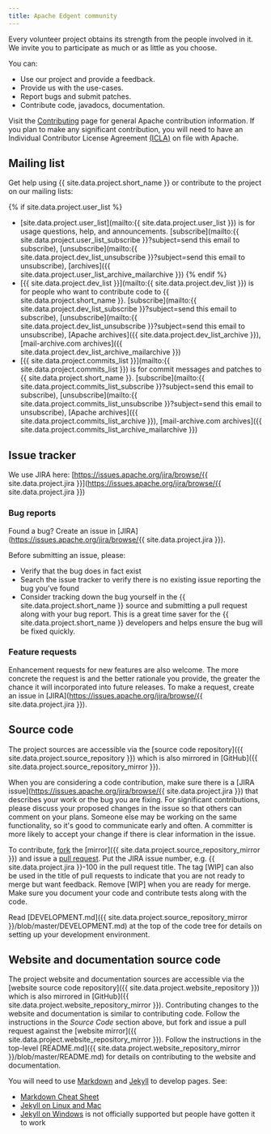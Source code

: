 ```yaml
---
title: Apache Edgent community
---
```

<!--
{% comment %}
Licensed to the Apache Software Foundation (ASF) under one or more
contributor license agreements.  See the NOTICE file distributed with
this work for additional information regarding copyright ownership.
The ASF licenses this file to you under the Apache License, Version 2.0
(the "License"); you may not use this file except in compliance with
the License.  You may obtain a copy of the License at

http://www.apache.org/licenses/LICENSE-2.0

Unless required by applicable law or agreed to in writing, software
distributed under the License is distributed on an "AS IS" BASIS,
WITHOUT WARRANTIES OR CONDITIONS OF ANY KIND, either express or implied.
See the License for the specific language governing permissions and
limitations under the License.
{% endcomment %}
-->

Every volunteer project obtains its strength from the people involved in it. We invite you to participate as much or as little as you choose.

You can:

* Use our project and provide a feedback.
* Provide us with the use-cases.
* Report bugs and submit patches.
* Contribute code, javadocs, documentation.

Visit the [Contributing](http://www.apache.org/foundation/getinvolved.html) page for general Apache contribution information. If you plan to make any significant contribution, you will need to have an Individual Contributor License Agreement [\(ICLA\)](https://www.apache.org/licenses/icla.txt) on file with Apache.

## Mailing list

Get help using {{ site.data.project.short_name }} or contribute to the project on our mailing lists:

{% if site.data.project.user_list %}
* [site.data.project.user_list](mailto:{{ site.data.project.user_list }}) is for usage questions, help, and announcements. [subscribe](mailto:{{ site.data.project.user_list_subscribe }}?subject=send this email to subscribe), [unsubscribe](mailto:{{ site.data.project.dev_list_unsubscribe }}?subject=send this email to unsubscribe), [archives]({{ site.data.project.user_list_archive_mailarchive }})
{% endif %}
* [{{ site.data.project.dev_list }}](mailto:{{ site.data.project.dev_list }}) is for people who want to contribute code to {{ site.data.project.short_name }}. [subscribe](mailto:{{ site.data.project.dev_list_subscribe }}?subject=send this email to subscribe), [unsubscribe](mailto:{{ site.data.project.dev_list_unsubscribe }}?subject=send this email to unsubscribe), [Apache archives]({{ site.data.project.dev_list_archive }}), [mail-archive.com archives]({{ site.data.project.dev_list_archive_mailarchive }})
* [{{ site.data.project.commits_list }}](mailto:{{ site.data.project.commits_list }}) is for commit messages and patches to {{ site.data.project.short_name }}. [subscribe](mailto:{{ site.data.project.commits_list_subscribe }}?subject=send this email to subscribe), [unsubscribe](mailto:{{ site.data.project.commits_list_unsubscribe }}?subject=send this email to unsubscribe), [Apache archives]({{ site.data.project.commits_list_archive }}), [mail-archive.com archives]({{ site.data.project.commits_list_archive_mailarchive }})

## Issue tracker

We use JIRA here: [https://issues.apache.org/jira/browse/{{ site.data.project.jira }}](https://issues.apache.org/jira/browse/{{ site.data.project.jira }})

### Bug reports

Found a bug? Create an issue in [JIRA](https://issues.apache.org/jira/browse/{{ site.data.project.jira }}).

Before submitting an issue, please:

* Verify that the bug does in fact exist
* Search the issue tracker to verify there is no existing issue reporting the bug you've found
* Consider tracking down the bug yourself in the {{ site.data.project.short_name }} source and submitting a pull request along with your bug report. This is a great time saver for the {{ site.data.project.short_name }} developers and helps ensure the bug will be fixed quickly.

### Feature requests

Enhancement requests for new features are also welcome. The more concrete the request is and the better rationale you provide, the greater the chance it will incorporated into future releases. To make a request, create an issue in [JIRA](https://issues.apache.org/jira/browse/{{ site.data.project.jira }}).

## Source code

The project sources are accessible via the [source code repository]({{ site.data.project.source_repository }}) which is also mirrored in [GitHub]({{ site.data.project.source_repository_mirror }}).

When you are considering a code contribution, make sure there is a [JIRA issue](https://issues.apache.org/jira/browse/{{ site.data.project.jira }}) that describes your work or the bug you are fixing. For significant contributions, please discuss your proposed changes in the issue so that others can comment on your plans. Someone else may be working on the same functionality, so it's good to communicate early and often. A committer is more likely to accept your change if there is clear information in the issue.

To contribute, [fork](https://help.github.com/articles/fork-a-repo/) the [mirror]({{ site.data.project.source_repository_mirror }}) and issue a [pull request](https://help.github.com/articles/using-pull-requests/). Put the JIRA issue number, e.g. {{ site.data.project.jira }}-100 in the pull request title. The tag [WIP] can also be used in the title of pull requests to indicate that you are not ready to merge but want feedback. Remove [WIP] when you are ready for merge. Make sure you document your code and contribute tests along with the code.

Read [DEVELOPMENT.md]({{ site.data.project.source_repository_mirror }}/blob/master/DEVELOPMENT.md) at the top of the code tree for details on setting up your development environment.

## Website and documentation source code

The project website and documentation sources are accessible via the [website source code repository]({{ site.data.project.website_repository }}) which is also mirrored in [GitHub]({{ site.data.project.website_repository_mirror }}). Contributing changes to the website and documentation is similar to contributing code. Follow the instructions in the *Source Code* section above, but fork and issue a pull request against the [website mirror]({{ site.data.project.website_repository_mirror }}). Follow the instructions in the top-level [README.md]({{ site.data.project.website_repository_mirror }}/blob/master/README.md) for details on contributing to the website and documentation.

You will need to use [Markdown](https://daringfireball.net/projects/markdown/) and [Jekyll](http://jekyllrb.com) to develop pages. See:

* [Markdown Cheat Sheet](https://github.com/adam-p/markdown-here/wiki/Markdown-Cheatsheet)
* [Jekyll on Linux and Mac](https://jekyllrb.com/)
* [Jekyll on Windows](https://jekyllrb.com/docs/windows/) is not officially supported but people have gotten it to work

